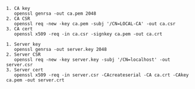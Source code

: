 
    1. CA key
       openssl genrsa -out ca.pem 2048
    2. CA CSR
       openssl req -new -key ca.pem -subj '/CN=LOCAL-CA' -out ca.csr
    3. CA cert
       openssl x509 -req -in ca.csr -signkey ca.pem -out ca.crt

    1. Server key
       openssl genrsa -out server.key 2048
    2. Server CSR
       openssl req -new -key server.key -subj '/CN=localhost' -out server.csr
    3. Server cert
       openssl x509 -req -in server.csr -CAcreateserial -CA ca.crt -CAkey ca.pem -out server.crt
